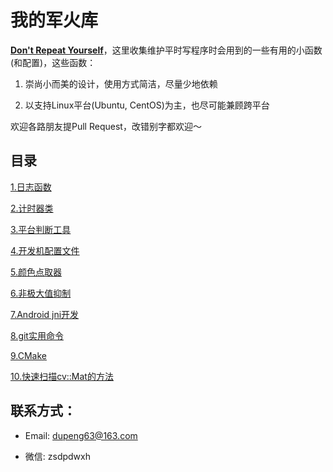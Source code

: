 # 我的军火库

[**Don't Repeat Yourself**](https://en.wikipedia.org/wiki/Don%27t_repeat_yourself)，这里收集维护平时写程序时会用到的一些有用的小函数(和配置)，这些函数：

1. 崇尚小而美的设计，使用方式简洁，尽量少地依赖

2. 以支持Linux平台(Ubuntu, CentOS)为主，也尽可能兼顾跨平台

欢迎各路朋友提Pull Request，改错别字都欢迎～

## 目录

[1.日志函数](https://github.com/Captain1986/utils/blob/master/U%230001-loger/log.h)

[2.计时器类](https://github.com/Captain1986/utils/blob/master/U%230002-timer/timer.h)

[3.平台判断工具](https://github.com/Captain1986/utils/blob/master/U%230003-system_cls/cls.h)

[4.开发机配置文件](https://github.com/Captain1986/utils/blob/master/U%230004-config_files/)

[5.颜色点取器](https://github.com/Captain1986/utils/blob/master/U%230005-color_picker/main.cpp)

[6.非极大值抑制](https://github.com/Captain1986/utils/blob/master/U%230006-nms/nms.cpp)

[7.Android jni开发](https://github.com/Captain1986/utils/blob/master/U%230007-android_jni/Application.mk)

[8.git实用命令](https://github.com/Captain1986/utils/blob/master/U%230008-git%E5%AE%9E%E7%94%A8%E5%91%BD%E4%BB%A4/README.md)

[9.CMake](https://github.com/Captain1986/utils/blob/master/U%230009-CMake/)

[10.快速扫描cv::Mat的方法](https://github.com/Captain1986/utils/blob/master/U%230010-scan_cvmat_efficiently/main.cpp)

## 联系方式：

+ Email: dupeng63@163.com

+ 微信: zsdpdwxh

